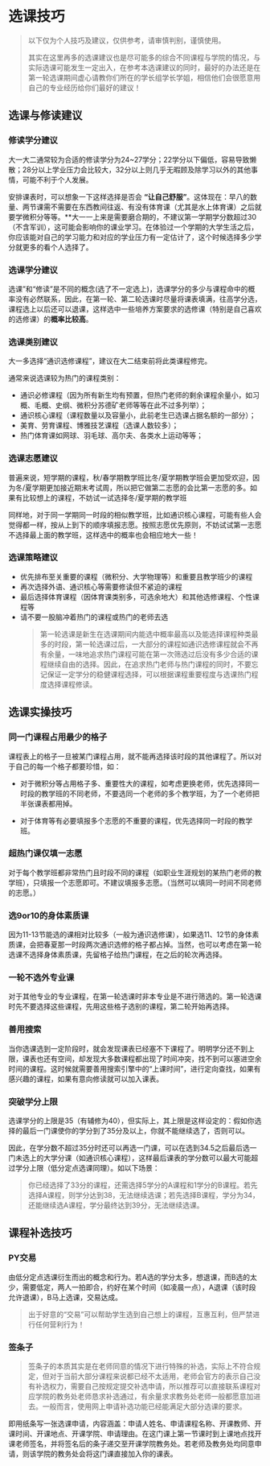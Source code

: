 # 选课技巧

> 以下仅为个人技巧及建议，仅供参考，请审慎判别，谨慎使用。
>
> 其实在这里再多的选课建议也是尽可能多的综合不同课程与学院的情况，与实际选课可能发生一定出入，在参考本选课建议的同时，最好的办法还是在第一轮选课期间虚心请教你们所在的学长组学长学姐，相信他们会很愿意用自己的专业经历给你们最好的建议！

## 选课与修读建议

### 修读学分建议

大一大二通常较为合适的修读学分为24~27学分；22学分以下偏低，容易导致懒散；28分以上学业压力会比较大，32分以上则几乎无暇顾及除学习以外的其他事情，可能不利于个人发展。

安排课表时，可以想象一下这样选择是否会 **“让自己舒服”**。这体现在：早八的数量、两节课需不需要在东西教间往返、有没有体育课（尤其是水上体育课）之后就要学微积分等等。**大一一上来是需要磨合期的，不建议第一学期学分数超过30（不含军训），这可能会影响你的课业学习。在体验过一个学期的大学生活之后，你应该能对自己的学习能力和对应的学业压力有一定估计了，这个时候选择多少学分就更多的看个人选择了。

### 选课学分建议

选课”和“修读”是不同的概念(选了不一定选上)，选课学分的多少与课程命中的概率没有必然联系，因此，在第一轮、第二轮选课时尽量将课表填满，往高学分选，课程选上以后还可以退课，这样选中一些培养方案要求的选修课（特别是自己喜欢的选修课）的**概率比较高**。

### 选课类别建议

大一多选择“通识选修课程”，建议在大二结束前将此类课程修完。

通常来说选课较为热门的课程类别：

- 通识必修课程（因为所有新生均有预置，但热门老师的剩余课程余量小，如习概、毛概、史纲、微积分苏德矿老师等等在此不过多列举）；
- 通识核心课程（课程数量以及容量小，此前老生已选课占据名额的一部分）；
- 美育、劳育课程、博雅技艺课程（选课人数较多）；
- 热门体育课如网球、羽毛球、高尔夫、各类水上运动等等；

### 选课志愿建议

普遍来说，短学期的课程，秋/春学期教学班比冬/夏学期教学班会更加受欢迎，因为冬/夏学期更加接近期末考试周，所以把它做第二志愿的会比第一志愿的多。如果有比较想上的课程，不妨试一试选择冬/夏学期的教学班

同样地，对于同一学期同一时段的相似教学班，比如通识核心课程，可能有些人会觉得都一样，按从上到下的顺序填报志愿。按照志愿优先原则，不妨试试第一志愿不选择最上面的教学班，这样选中的概率也会相应地大一些！

### 选课策略建议

- 优先排布至关重要的课程（微积分、大学物理等）和重要且教学班少的课程
- 再次选择外语、通识核心等需要修读但不紧迫的课程
- 最后选择体育课程（因体育课类别多，可选余地大）和其他选修课程、个性课程等
- 请不要一股脑冲着热门的课程或热门的老师去选
  > 第一轮选课是新生在选课期间内能选中概率最高以及能选择课程种类最多的时段，第一轮选课过后，一大部分的课程如通识选修课程就会不再有余量，一味地追求热门课程可能在第一次筛选过后没有多少合适的课程继续自由的选择。因此，在追求热门老师与热门课程的同时，不要忘记保证一定学分的稳健课程选择，可以根据课程重要程度与选课热门程度选择课程修读。

## 选课实操技巧

### 同一门课程占用最少的格子

课程表上的格子一旦被某门课程占用，就不能再选择该时段的其他课程了。所以对于自己的每一个格子都要珍惜，如：

- 对于微积分等占用格子多、重要性大的课程，如考虑更换老师，优先选择同一时段的教学班的不同老师，不要选同一个老师的多个教学班，为了一个老师把半张课表都用掉。

- 对于体育等有必要填报多个志愿的不重要的课程，优先选择同一时段的教学班。

### 超热门课仅填一志愿

对于每个教学班都非常热门且时段不同的课程（如职业生涯规划的某热门老师的教学班），只填报一个志愿即可。不建议填报多志愿。（当然可以填同一时间不同老师的志愿。）

### 选9or10的身体素质课

因为11-13节能选的课相对比较多（一般为通识选修课），如果选11、12节的身体素质课，会把春夏那一时段两次通识选修的格子都占掉。当然，也可以考虑在第一轮选课不选择身体素质课，先留格子给热门课程，在之后的轮次再选择。

### 一轮不选外专业课

对于其他专业的专业课程，在第一轮选课时非本专业是不进行筛选的。第一轮选课时先不要选择这些课程，先用这些格子选别的课程，第二轮开始再选择。

### 善用搜索

当你选课选到一定阶段时，就会发现课表已经塞不下课程了。明明学分还不到上限，课表也还有空间，却发现大多数课程都出现了时间冲突，找不到可以塞进空余时间的课程。这时候就需要善用搜索引擎中的“上课时间”，进行定向查找，如果有感兴趣的课程，如果有意向修读就可以加入课表。

### 突破学分上限

选课学分的上限是35（有辅修为40），但实际上，其上限是这样设定的：假如你选择的最后一门课使你的学分到了35分及以上，你就不能继续选了，否则可以。

因此，在学分数不超过35分时还可以再选一门课，可以在选到34.5之后最后选一门未选上的大学分课（如通识核心课程），这样最后课表的学分数可以最大可能超过学分上限（低分定点选课同理）。如以下场景：

> 你已经选择了33分的课程，还需选择5学分的A课程和1学分的B课程。若先选择A课程，则学分达到38，无法继续选课；若先选择B课程，学分为34，还能继续选A课程，学分最终达到39分，无法继续选课。

## 课程补选技巧

### PY交易

由低分定点选课衍生而出的概念和行为。若A选的学分太多，想退课，而B选的太少，需要低定，两人一拍即合，约好在某个时间（如凌晨一点），A退课（该时段允许退课），B马上选课，交易达成。

> 出于好意的“交易”可以帮助学生选到自己想上的课程，互惠互利，但严禁进行任何营利行为！

### 签条子

> 签条子的本质其实是在老师同意的情况下进行特殊的补选，实际上不符合规定，但对于当前大部分课程来说都已经不太适用，老师会官方的表示自己没有补选权力，需要自己按规定提交补选申请，所以推荐可以直接联系课程对应学院的教务处老师恳求补选通过，有余量求求教务处老师一般都愿意加进去。一般而言，使用网上申请补选功能已经能满足大部分选课的要求。

即用纸条写一张选课申请，内容涵盖：申请人姓名、申请课程名称、开课教师、开课时间、开课地点、开课学院、申请理由。在这门课上第一节课时到上课地点找开课老师签名，并将签名后的条子递交至开课学院教务处。若老师及教务处均同意申请，则该学院的教务处会将这门课直接加入你的课表。

